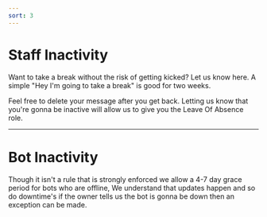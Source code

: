 ```yaml
---
sort: 3
---
```


# Staff Inactivity

Want to take a break without the risk of getting kicked?  Let us know here.  A simple "Hey I'm going to take a break" is good for two weeks.

Feel free to delete your message after you get back. Letting us know that you're gonna be inactive will allow us to give you the Leave Of Absence role.

---

# Bot Inactivity
Though it isn't a rule that is strongly enforced we allow a 4-7 day grace period for bots who are offline, We understand that updates happen
and so do downtime's if the owner tells us the bot is gonna be down then an exception can be made.
